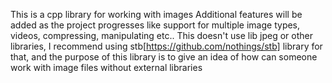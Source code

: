 This is a cpp library for working with images
Additional features will be added as the project progresses like support for multiple image types, videos, compressing, manipulating etc..
This doesn't use lib jpeg or other libraries, 
I recommend using stb[https://github.com/nothings/stb] library for that, and the purpose of this library is to give an idea of how can someone work with image files without external libraries
